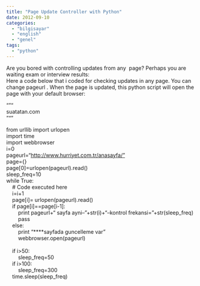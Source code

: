 ```yaml
---
title: "Page Update Controller with Python"
date: 2012-09-10
categories: 
  - "bilgisayar"
  - "english"
  - "genel"
tags: 
  - "python"
---
```


Are you bored with controlling updates from any  page? Perhaps you are waiting exam or interview results:  
Here a code below that i coded for checking updates in any page. You can change pageurl . When the page is updated, this python script will open the page with your default browser:  
  
  
“”“  
suatatan.com  
”“”  
  
from urllib import urlopen  
import time  
import webbrowser  
i=0  
pageurl=“http://www.hurriyet.com.tr/anasayfa/”  
page={}  
page\[0\]=urlopen(pageurl).read()  
sleep\_freq=10  
while True:  
    # Code executed here  
    i=i+1  
    page\[i\]= urlopen(pageurl).read()  
    if page\[i\]==page\[i-1\]:  
        print pageurl+“ sayfa ayni–”+str(i)+“–kontrol frekansi=”+str(sleep\_freq)  
        pass  
    else:  
        print “\*\*\*\*sayfada guncelleme var”  
        webbrowser.open(pageurl)  
          
    if i>50:  
        sleep\_freq=50  
    if i>100:  
        sleep\_freq=300  
    time.sleep(sleep\_freq)
